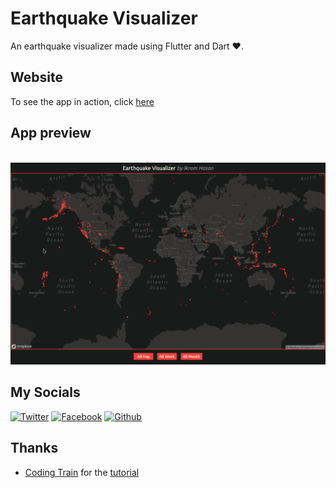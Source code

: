 # Earthquake Visualizer

An earthquake visualizer made using Flutter and Dart ❤.

## Website

To see the app in action, click [here](https://ikramhasan.github.io/Earthquake-Visualizer/#/)

## App preview

<br>

<img src="screenshots/homepage.png" alt="drawing">

## My Socials

[![Twitter][1.1]][1]
[![Facebook][2.1]][2]
[![Github][3.1]][3]

[1.1]: http://i.imgur.com/tXSoThF.png "twitter icon with padding"
[2.1]: http://i.imgur.com/P3YfQoD.png "facebook icon with padding"
[3.1]: http://i.imgur.com/0o48UoR.png "github icon with padding"

## Thanks

- [Coding Train](https://www.youtube.com/watch?v=HyAeZKWWuxA) for the [tutorial](https://www.youtube.com/watch?v=ZiYdOwOrGyc)



[1]: http://www.twitter.com/ikramhasandev
[2]: http://www.facebook.com/ihni7/
[3]: https://github.com/ikramhasan/
